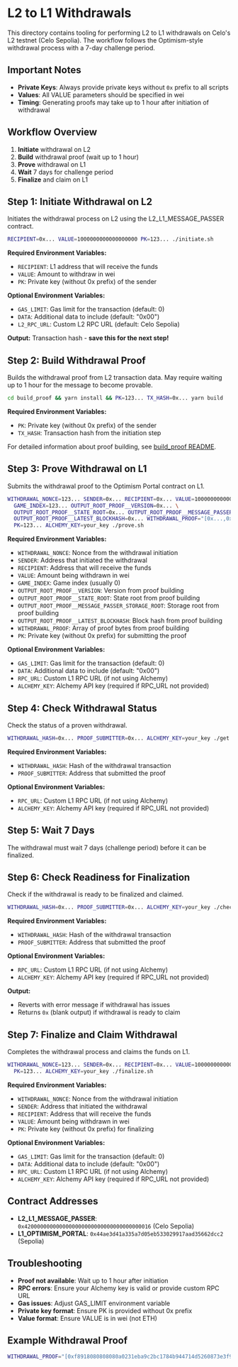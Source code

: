 # L2 to L1 Withdrawals

This directory contains tooling for performing L2 to L1 withdrawals on Celo's L2 testnet (Celo Sepolia). The workflow follows the Optimism-style withdrawal process with a 7-day challenge period.

## Important Notes

- **Private Keys**: Always provide private keys without `0x` prefix to all scripts
- **Values**: All VALUE parameters should be specified in wei
- **Timing**: Generating proofs may take up to 1 hour after initiation of withdrawal

## Workflow Overview

1. **Initiate** withdrawal on L2
2. **Build** withdrawal proof (wait up to 1 hour)
3. **Prove** withdrawal on L1
4. **Wait** 7 days for challenge period
5. **Finalize** and claim on L1

## Step 1: Initiate Withdrawal on L2

Initiates the withdrawal process on L2 using the L2_L1_MESSAGE_PASSER contract.

```sh
RECIPIENT=0x... VALUE=1000000000000000000 PK=123... ./initiate.sh
```

**Required Environment Variables:**
- `RECIPIENT`: L1 address that will receive the funds
- `VALUE`: Amount to withdraw in wei
- `PK`: Private key (without 0x prefix) of the sender

**Optional Environment Variables:**
- `GAS_LIMIT`: Gas limit for the transaction (default: 0)
- `DATA`: Additional data to include (default: "0x00")
- `L2_RPC_URL`: Custom L2 RPC URL (default: Celo Sepolia)

**Output:** Transaction hash - **save this for the next step!**

## Step 2: Build Withdrawal Proof

Builds the withdrawal proof from L2 transaction data. May require waiting up to 1 hour for the message to become provable.

```sh
cd build_proof && yarn install && PK=123... TX_HASH=0x... yarn build
```

**Required Environment Variables:**
- `PK`: Private key (without 0x prefix) of the sender
- `TX_HASH`: Transaction hash from the initiation step

For detailed information about proof building, see [build_proof README](./build_proof/).

## Step 3: Prove Withdrawal on L1

Submits the withdrawal proof to the Optimism Portal contract on L1.

```sh
WITHDRAWAL_NONCE=123... SENDER=0x... RECIPIENT=0x... VALUE=1000000000000000000 \
  GAME_INDEX=123... OUTPUT_ROOT_PROOF__VERSION=0x... \
  OUTPUT_ROOT_PROOF__STATE_ROOT=0x... OUTPUT_ROOT_PROOF__MESSAGE_PASSER_STORAGE_ROOT=0x... \
  OUTPUT_ROOT_PROOF__LATEST_BLOCKHASH=0x... WITHDRAWAL_PROOF="[0x...,0x...,0x...]" \
  PK=123... ALCHEMY_KEY=your_key ./prove.sh
```

**Required Environment Variables:**
- `WITHDRAWAL_NONCE`: Nonce from the withdrawal initiation
- `SENDER`: Address that initiated the withdrawal
- `RECIPIENT`: Address that will receive the funds
- `VALUE`: Amount being withdrawn in wei
- `GAME_INDEX`: Game index (usually 0)
- `OUTPUT_ROOT_PROOF__VERSION`: Version from proof building
- `OUTPUT_ROOT_PROOF__STATE_ROOT`: State root from proof building
- `OUTPUT_ROOT_PROOF__MESSAGE_PASSER_STORAGE_ROOT`: Storage root from proof building
- `OUTPUT_ROOT_PROOF__LATEST_BLOCKHASH`: Block hash from proof building
- `WITHDRAWAL_PROOF`: Array of proof bytes from proof building
- `PK`: Private key (without 0x prefix) for submitting the proof

**Optional Environment Variables:**
- `GAS_LIMIT`: Gas limit for the transaction (default: 0)
- `DATA`: Additional data to include (default: "0x00")
- `RPC_URL`: Custom L1 RPC URL (if not using Alchemy)
- `ALCHEMY_KEY`: Alchemy API key (required if RPC_URL not provided)

## Step 4: Check Withdrawal Status

Check the status of a proven withdrawal.

```sh
WITHDRAWAL_HASH=0x... PROOF_SUBMITTER=0x... ALCHEMY_KEY=your_key ./get.sh
```

**Required Environment Variables:**
- `WITHDRAWAL_HASH`: Hash of the withdrawal transaction
- `PROOF_SUBMITTER`: Address that submitted the proof

**Optional Environment Variables:**
- `RPC_URL`: Custom L1 RPC URL (if not using Alchemy)
- `ALCHEMY_KEY`: Alchemy API key (required if RPC_URL not provided)

## Step 5: Wait 7 Days

The withdrawal must wait 7 days (challenge period) before it can be finalized.

## Step 6: Check Readiness for Finalization

Check if the withdrawal is ready to be finalized and claimed.

```sh
WITHDRAWAL_HASH=0x... PROOF_SUBMITTER=0x... ALCHEMY_KEY=your_key ./check.sh
```

**Required Environment Variables:**
- `WITHDRAWAL_HASH`: Hash of the withdrawal transaction
- `PROOF_SUBMITTER`: Address that submitted the proof

**Optional Environment Variables:**
- `RPC_URL`: Custom L1 RPC URL (if not using Alchemy)
- `ALCHEMY_KEY`: Alchemy API key (required if RPC_URL not provided)

**Output:** 
- Reverts with error message if withdrawal has issues
- Returns `0x` (blank output) if withdrawal is ready to claim

## Step 7: Finalize and Claim Withdrawal

Completes the withdrawal process and claims the funds on L1.

```sh
WITHDRAWAL_NONCE=123... SENDER=0x... RECIPIENT=0x... VALUE=1000000000000000000 \
  PK=123... ALCHEMY_KEY=your_key ./finalize.sh
```

**Required Environment Variables:**
- `WITHDRAWAL_NONCE`: Nonce from the withdrawal initiation
- `SENDER`: Address that initiated the withdrawal
- `RECIPIENT`: Address that will receive the funds
- `VALUE`: Amount being withdrawn in wei
- `PK`: Private key (without 0x prefix) for finalizing

**Optional Environment Variables:**
- `GAS_LIMIT`: Gas limit for the transaction (default: 0)
- `DATA`: Additional data to include (default: "0x00")
- `RPC_URL`: Custom L1 RPC URL (if not using Alchemy)
- `ALCHEMY_KEY`: Alchemy API key (required if RPC_URL not provided)

## Contract Addresses

- **L2_L1_MESSAGE_PASSER**: `0x4200000000000000000000000000000000000016` (Celo Sepolia)
- **L1_OPTIMISM_PORTAL**: `0x44ae3d41a335a7d05eb533029917aad35662dcc2` (Sepolia)

## Troubleshooting

- **Proof not available**: Wait up to 1 hour after initiation
- **RPC errors**: Ensure your Alchemy key is valid or provide custom RPC URL
- **Gas issues**: Adjust GAS_LIMIT environment variable
- **Private key format**: Ensure PK is provided without 0x prefix
- **Value format**: Ensure VALUE is in wei (not ETH)

## Example Withdrawal Proof

```sh
WITHDRAWAL_PROOF="[0xf8918080808080a0231eba9c2bc1784b944714d5260873e3f92b58434c1879123d58f995b342865180a0b3b0303113429f394c506a530c83a8fdbd3125d95b2310b05191cd2dbc978aa8808080a0236e8f61ecde6abfebc6c529441f782f62469d8a2cc47b7aace2c136bd3b1ff080a06babe3fe3879f4972e397c7e516ceb2699945beb318afa0ddee8e7381796f5ff808080,0xf8518080808080a0ea006b1384a4bf0219939e5483e6e82c22d13290d5055e2042541adfb1b47ec380808080a05aa8408d8bac30771c33c39b02167ad094fff70f16e4aa667623d999d04725c9808080808080,0xe2a02005084db35fe36c140bc6d2bc4d520dafa807b5e774c7276c91658a496f59cc01]"
```
